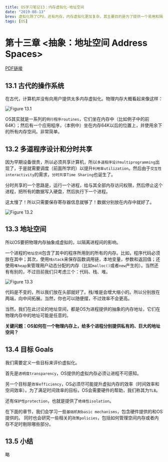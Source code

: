 ```yaml lw-blog-meta
title: OS学习笔记13：内存虚拟化-地址空间
date: "2019-08-13"
brev: 虚拟化除了CPU，还有内存，内存虚拟化更加复杂，其主要目的是为了提供一个易用和隔离的内存环境。用户使用的所有的内存地址都是虚拟地址，通过硬件的辅助翻译为真实物理地址。
tags: [OS]
```


# 第十三章 <抽象：地址空间 Address Spaces>

[PDF链接](http://pages.cs.wisc.edu/~remzi/OSTEP/vm-intro.pdf)

## 13.1 古代的操作系统

在古代，计算机并没有向用户提供太多内存虚拟化。物理内存大概看起来像这样：

![Figure 13.1](https://saodd.github.io/tech-blog-pic/2019/2019-08-13-Fig-13-1.png)

OS其实就是一系列的`例行程序routines`，它们坐在内存中（比如例子中的前64K）；然后有一个应用程序，（本例中）坐在内存64K以后的位置上，并使用余下的所有内存空间。非常简单。

## 13.2 多道程序设计和分时共享

因为早期设备很贵，所以必须共享计算机，所以`多道程序设计multiprogramming`出现了，于是就需要调度（前面所学的）以提升`利用率utilization`。然后由于`交互性interactivity`的需求，`分时共享Time Sharing`也诞生了。

分时共享的一个思路是，运行一个进程，给与其全部内存访问权限，然后停止这个进程，把所有的数据写入硬盘，然后执行下一个进程。

这太慢了！所以只需要保存寄存器信息就够了！数据分别放在内存中就好了。

![Figure 13.2](https://saodd.github.io/tech-blog-pic/2019/2019-08-13-Fig-13-2.png)

## 13.3 地址空间

所以OS要把物理内存抽象成虚拟的，以隔离进程间的影响。

一个进程的`地址空间`包含了其中的程序所用到的所有的内存。比如，程序代码必须放在其中；其次，使用`栈stack`来保存函数调用链，本地变量，参数和返回值；还使用`堆heap`来管理用户动态分配的内存（比如`malloc()`或者`new`产生的）。当然还有有别的，不过目前我们只考虑三个：代码、栈、堆。

![Figure 13.3](https://saodd.github.io/tech-blog-pic/2019/2019-08-13-Fig-13-3.png)

代码是不变的，所以我们放在头部就好了。栈/堆是会增大缩小的。所以分别放在两端，向中间拓展。当然，你也可以随便摆，不过效率不会更高。

当然，我们在此讨论的地址空间，都是OS为进程提供的抽象的内存地址，它们在物理内存中的地址可能是任意的。

**关键问题：OS如何在一个物理内存上，给多个进程分别提供私有的、巨大的地址空间？**

## 13.4 目标 Goals

我们需要定义一些目标来评价虚拟化。

首先是`透明度transparency`，OS提供的虚拟内存必须让进程不可感知。

另一个目标是`效率efficiency`，OS必须尽可能提升虚拟内存的效率（时间效率和空间效率）。为了满足时间效率的目标，OS会需要硬件的帮助，我们称其为`TLB`。

还有`保护性protection`，也就是提供了`绝缘性isolation`。

在下面的章节，我们会学习一些`基础机制basic mechanisms`，包含硬件提供的和OS提供的。
同时也会研究一些相关的`政策policies`，包括如何管理空间内存或者内存不足时剔除哪些部分。

## 13.5 小结

略
